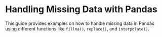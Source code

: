 # Handling Missing Data with Pandas

This guide provides examples on how to handle missing data in Pandas using different functions like `fillna()`, `replace()`, and `interpolate()`.
